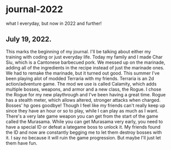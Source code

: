 # journal-2022
what I everyday, but now in 2022 and further!

## July 19, 2022. 
  This marks the beginning of my journal. I'll be talking about either my training with coding or just everyday life. Today my family and I made Char Siu, which is a Cantonese barbecued pork. We messed up on the marinade, adding all  of the ingredients in the recipe instead of just the marinade ones. We had to remake the marinade, but it turned out good. This summer I've been playing alot of modded Terraria with my friends. Terraria is an 2d action/adventure game. The mod we use is called Calamity, which adds multiple bosses, weapons, and armor and a new class, the Rogue. I chose the Rogue for my new playthrough and I've been having a great time. Rogue has a stealth meter, which allows altered, stronger attacks when charged. Bosses' hp goes goodbye! Though I feel like my friends can't really keep up since they have an hour or so to play, while I can play as much as I want. There's a very late game weapon you can get from the start of the game called the Murasama. While you can get Murasama very early, you need to have a special ID or defeat a lategame boss to unlock it. My friends found the ID and now are constantly begging me to let them destroy bosses with it. I say no because it will ruin the game progression. But maybe I'll just let them have fun.
